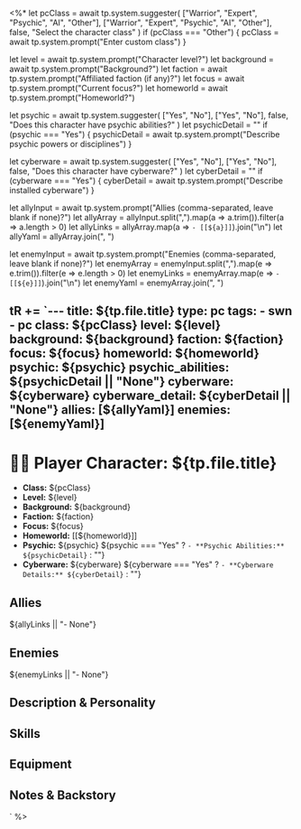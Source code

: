 <%*
let pcClass = await tp.system.suggester(
  ["Warrior", "Expert", "Psychic", "AI", "Other"],
  ["Warrior", "Expert", "Psychic", "AI", "Other"],
  false,
  "Select the character class"
)
if (pcClass === "Other") {
  pcClass = await tp.system.prompt("Enter custom class")
}

let level = await tp.system.prompt("Character level?")
let background = await tp.system.prompt("Background?")
let faction = await tp.system.prompt("Affiliated faction (if any)?")
let focus = await tp.system.prompt("Current focus?")
let homeworld = await tp.system.prompt("Homeworld?")

let psychic = await tp.system.suggester(
  ["Yes", "No"],
  ["Yes", "No"],
  false,
  "Does this character have psychic abilities?"
)
let psychicDetail = ""
if (psychic === "Yes") {
  psychicDetail = await tp.system.prompt("Describe psychic powers or disciplines")
}

let cyberware = await tp.system.suggester(
  ["Yes", "No"],
  ["Yes", "No"],
  false,
  "Does this character have cyberware?"
)
let cyberDetail = ""
if (cyberware === "Yes") {
  cyberDetail = await tp.system.prompt("Describe installed cyberware")
}

let allyInput = await tp.system.prompt("Allies (comma-separated, leave blank if none)?")
let allyArray = allyInput.split(",").map(a => a.trim()).filter(a => a.length > 0)
let allyLinks = allyArray.map(a => `- [[${a}]]`).join("\n")
let allyYaml = allyArray.join(", ")

let enemyInput = await tp.system.prompt("Enemies (comma-separated, leave blank if none)?")
let enemyArray = enemyInput.split(",").map(e => e.trim()).filter(e => e.length > 0)
let enemyLinks = enemyArray.map(e => `- [[${e}]]`).join("\n")
let enemyYaml = enemyArray.join(", ")

tR += `---
title: ${tp.file.title}
type: pc
tags:
	- swn
	- pc
class: ${pcClass}
level: ${level}
background: ${background}
faction: ${faction}
focus: ${focus}
homeworld: ${homeworld}
psychic: ${psychic}
psychic_abilities: ${psychicDetail || "None"}
cyberware: ${cyberware}
cyberware_detail: ${cyberDetail || "None"}
allies: [${allyYaml}]
enemies: [${enemyYaml}]
---

# 🧑‍🚀 Player Character: ${tp.file.title}

- **Class:** ${pcClass}
- **Level:** ${level}
- **Background:** ${background}
- **Faction:** ${faction}
- **Focus:** ${focus}
- **Homeworld:** [[${homeworld}]]
- **Psychic:** ${psychic}
${psychic === "Yes" ? `- **Psychic Abilities:** ${psychicDetail}` : ""}
- **Cyberware:** ${cyberware}
${cyberware === "Yes" ? `- **Cyberware Details:** ${cyberDetail}` : ""}

## Allies
${allyLinks || "- None"}

## Enemies
${enemyLinks || "- None"}

## Description & Personality

## Skills

## Equipment

## Notes & Backstory
`
%>
